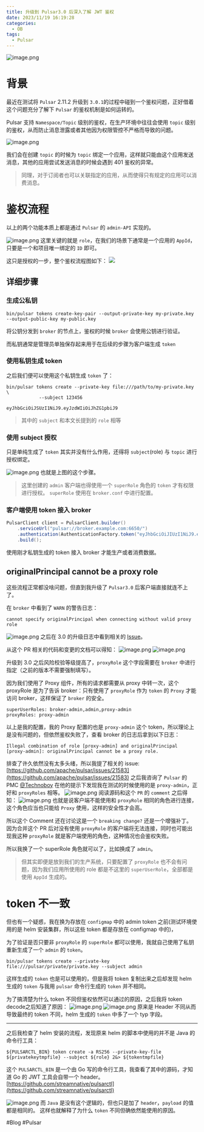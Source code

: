 ```yaml
---
title: 升级到 Pulsar3.0 后深入了解 JWT 鉴权
date: 2023/11/19 16:19:28
categories:
  - OB
tags:
  - Pulsar
---
```


![image.png](https://s2.loli.net/2023/11/19/gAadEDNG4piBbSl.png)


# 背景
最近在测试将 `Pulsar` 2.11.2 升级到 `3.0.1`的过程中碰到一个鉴权问题，正好借着这个问题充分了解下 `Pulsar` 的鉴权机制是如何运转的。
<!--more-->
Pulsar 支持 `Namespace/Topic` 级别的鉴权，在生产环境中往往会使用 `topic` 级别的鉴权，从而防止消息泄露或者其他因为权限管控不严格而导致的问题。

![image.png](https://s2.loli.net/2023/11/19/1HGIlndNFCWwAzK.png)

我们会在创建 `topic` 的时候为 `topic` 绑定一个应用，这样就只能由这个应用发送消息，其他的应用尝试发送消息的时候会遇到 401 鉴权的异常。
> 同理，对于订阅者也可以关联指定的应用，从而使得只有规定的应用可以消费消息。

# 鉴权流程
以上的两个功能本质上都是通过 `Pulsar` 的 `admin-API` 实现的。

![image.png](https://s2.loli.net/2023/11/19/zlLxTZi7rV8XvJg.png)
这里关键的就是 `role`，在我们的场景下通常是一个应用的 `AppId`，只要是一个和项目唯一绑定的 `ID` 即可。

这只是授权的一步，整个鉴权流程图如下：
![](https://s2.loli.net/2023/11/19/mGcIvBYo6SNy8gH.png)

## 详细步骤
### 生成公私钥
```shell
bin/pulsar tokens create-key-pair --output-private-key my-private.key --output-public-key my-public.key
```
将公钥分发到 `broker` 的节点上，鉴权的时候 `broker` 会使用公钥进行验证。

而私钥通常是管理员单独保存起来用于在后续的步骤为客户端生成 `token`

### 使用私钥生成 token
之后我们便可以使用这个私钥生成 `token` 了：
```shell
bin/pulsar tokens create --private-key file:///path/to/my-private.key \
            --subject 123456

eyJhbGciOiJSUzI1NiJ9.eyJzdWIiOiJhZG1pbiJ9
```
> 其中的 `subject` 和本文长提到的 `role` 相等

### 使用 subject 授权
只是单纯生成了 `token` 其实并没有什么作用，还得将 `subject`(role) 与 `topic` 进行授权绑定。

![image.png](https://s2.loli.net/2023/11/19/zlLxTZi7rV8XvJg.png)
也就是上图的这个步骤。
> 这里创建的 `admin` 客户端也得使用一个 `superRole` 角色的 `token` 才有权限进行授权。
>  `superRole` 使用在  `broker.conf` 中进行配置。

### 客户端使用 token 接入 broker
```java
PulsarClient client = PulsarClient.builder()
    .serviceUrl("pulsar://broker.example.com:6650/")
    .authentication(AuthenticationFactory.token("eyJhbGciOiJIUzI1NiJ9.eyJzdWIiOiJKb2UifQ.ipevRNuRP6HflG8cFKnmUPtypruRC4fb1DWtoLL62SY")）
    .build();
```
使用刚才私钥生成的 token 接入 broker 才能生产或者消费数据。

## originalPrincipal cannot be a proxy role
这些流程正常都没啥问题，但直到我升级了 `Pulsar3.0` 后客户端直接就连不上了。

在 `broker` 中看到了 `WARN` 的警告日志：
```shell
cannot specify originalPrincipal when connecting without valid proxy role
```
![image.png](https://s2.loli.net/2023/11/19/8atrUwAj2Tg6GLu.jpg)
之后在 3.0 的升级日志中看到相关的 [Issue](https://github.com/apache/pulsar/pull/19455)。

从这个 PR 相关的代码和变更的文档可以得知：
![image.png](https://s2.loli.net/2023/11/19/3ktMOS6IjDu9nmE.png)
![image.png](https://s2.loli.net/2023/11/19/fpJ8CuwnlXdhxWm.png)

升级到 3.0 之后风险校验等级提高了，`proxyRole` 这个字段需要在 `broker` 中进行指定（之前的版本不需要强制填写）。

因为我们使用了 Proxy 组件，所有的请求都需要从 proxy 中转一次，这个 proxyRole 是为了告诉 broker：只有使用了 `proxyRole` 作为 `token` 的 `Proxy` 才能访问 broker，这样保证了 `broker` 的安全。

```config
superUserRoles: broker-admin,admin,proxy-admin 
proxyRoles: proxy-admin
```
以上是我的配置，我的 Proxy 配置的也是 `proxy-admin` 这个 token，所以理论上是没有问题的，但依然鉴权失败了，查看 broker 的日志后拿到以下日志：
```shell
Illegal combination of role [proxy-admin] and originalPrincipal [proxy-admin]: originalPrincipal cannot be a proxy role.
```
排查了许久依然没有太多头绪，所以我提了相关的 issue:
[https://github.com/apache/pulsar/issues/21583](https://github.com/apache/pulsar/issues/21583)
之后我咨询了 `Pulsar` 的 PMC [@Technoboy](https://github.com/Technoboy-)  在他的提示下发现我在测试的时候使用的是 `proxy-admin`，正好和 `proxyRoles` 相等。
![image.png](https://s2.loli.net/2023/11/19/AuoY8Sq4FPUVHjN.png)
阅读源码和这个 `PR` 的 `comment` 之后得知：
![image.png](https://s2.loli.net/2023/11/19/pTbQkj2rOKnHNwS.png)
也就是说客户端不能使用和 `proxyRole` 相同的角色进行连接，这个角色应当也只能给 `Proxy` 使用，这样的安全性才会高。

所以这个 Comment 还在讨论这是一个 `breaking change?` 还是一个增强补丁。
因为合并这个 PR 后对没有使用 `proxyRole` 的客户端将无法连接，同时也可能出现我这种 `proxyRole` 就是客户端使用的角色，这种情况也会鉴权失败。

所以我换了一个 superRole 角色就可以了，比如换成了 `admin`。

> 但其实即便是放到我们的生产系统，只要配置了 `proxyRole` 也不会有问题，因为我们应用所使用的 role 都是不这里的 `superUserRole`，全部都是使用 `AppId` 生成的。
# token 不一致
但也有一个疑惑，我在换为存放在 `configmap` 中的 admin token 之前(测试环境使用的是 helm 安装集群，所以这些 token 都是存放在 configmap 中的)，

为了验证是否只要非 `proxyRole` 的 `superRole` 都可以使用，我就自己使用了私钥重新生成了一个 `admin` 的 `token`。

```shell
bin/pulsar tokens create --private-key file:///pulsar/private/private.key --subject admin
```
这样生成的 `token` 也是可以使用的，但是我将 token 复制出来之后却发现 helm 生成的 `token` 与我用 `pulsar` 命令行生成的 `token` 并不相同。

为了搞清楚为什么 token 不同但鉴权依然可以通过的原因，之后我将 token decode之后知道了原因：
![image.png](https://s2.loli.net/2023/11/19/rKMRqGsmTDvLnZ2.png)
![image.png](https://s2.loli.net/2023/11/19/xZn4v5EIFwXMRKk.png)
原来是 Header 不同从而导致最终的 token 不同，helm 生成的 `token` 中多了一个 typ 字段。

---
之后我检查了 helm 安装的流程，发现原来 helm 的脚本中使用的并不是 Java 的命令行工具：
```shell
${PULSARCTL_BIN} token create -a RS256 --private-key-file ${privatekeytmpfile} --subject ${role} 2&> ${tokentmpfile}
```

这个 `PULSARCTL_BIN` 是一个由 Go 写的命令行工具，我查看了其中的源码，才知道 Go 的 JWT 工具会自带一个 header。
[https://github.com/streamnative/pulsarctl](https://github.com/streamnative/pulsarctl)

![image.png](https://s2.loli.net/2023/11/19/kZ2zaOfo7PbvT4j.png)
而 `Java` 是没有这个逻辑的，但也只是加了 `header`，`payload` 的值都是相同的。
这样也就解释了为什么 `token` 不同但确依然能使用的原因。

#Blog #Pulsar 